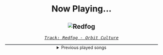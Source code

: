<div align="center"> 
<h1>Now Playing...</h1>

![Redfog](https://i.scdn.co/image/ab67616d00001e028f587f88a75a7b4a492066f8)
--
_<samp><a href="https://open.spotify.com/track/24iBRrfYfUjhq8dhBLTQwm">Track: Redfog - Orbit Culture</a></samp>_

<div style="border: 1px #4B5054 solid"></div>
<details>
  <summary>
    Previous played songs
  </summary>
  <table>
    <thead>
      <tr>
        <th>
          Artist
        </th>
        <th>
          Song
        </th>
        <th>
          Link
        </th>
      </tr>
    </thead>
    <tbody>
      <tr><td>Orbit Culture</td><td>Redfog</td><td><a href="https://open.spotify.com/track/24iBRrfYfUjhq8dhBLTQwm">https://open.spotify.com/track/24iBRrfYfUjhq8dhBLTQwm</a></td></tr><tr><td>Orbit Culture</td><td>Strangler</td><td><a href="https://open.spotify.com/track/0345Z4kkjvOGZRvZMo5Vqd">https://open.spotify.com/track/0345Z4kkjvOGZRvZMo5Vqd</a></td></tr><tr><td>Rain Paris</td><td>Baby Boy</td><td><a href="https://open.spotify.com/track/7Defx7TAl7RRYZeS9FXkPX">https://open.spotify.com/track/7Defx7TAl7RRYZeS9FXkPX</a></td></tr><tr><td>Peyton Parrish</td><td>Bet On It</td><td><a href="https://open.spotify.com/track/3uAXB98Ow7vKBXuq9VSEtP">https://open.spotify.com/track/3uAXB98Ow7vKBXuq9VSEtP</a></td></tr><tr><td>Peyton Parrish</td><td>Bet On It</td><td><a href="https://open.spotify.com/track/3uAXB98Ow7vKBXuq9VSEtP">https://open.spotify.com/track/3uAXB98Ow7vKBXuq9VSEtP</a></td></tr><tr><td>Peyton Parrish</td><td>Bet On It</td><td><a href="https://open.spotify.com/track/3uAXB98Ow7vKBXuq9VSEtP">https://open.spotify.com/track/3uAXB98Ow7vKBXuq9VSEtP</a></td></tr><tr><td>Killswitch Engage</td><td>My Curse</td><td><a href="https://open.spotify.com/track/6zKF4293k44ItKWJJgrhXv">https://open.spotify.com/track/6zKF4293k44ItKWJJgrhXv</a></td></tr><tr><td>Bury Tomorrow</td><td>Earthbound</td><td><a href="https://open.spotify.com/track/1DKbMKbzeZ57yo6yI4MeXe">https://open.spotify.com/track/1DKbMKbzeZ57yo6yI4MeXe</a></td></tr><tr><td>Motionless In White</td><td>Sign Of Life</td><td><a href="https://open.spotify.com/track/73QoCfWJJWbRYmm5nCH5Y2">https://open.spotify.com/track/73QoCfWJJWbRYmm5nCH5Y2</a></td></tr><tr><td>Architects</td><td>Animals</td><td><a href="https://open.spotify.com/track/5ofoB8PFmocBXFBEWVb6Vz">https://open.spotify.com/track/5ofoB8PFmocBXFBEWVb6Vz</a></td></tr><tr><td>Rain Paris</td><td>Middle Of The Night</td><td><a href="https://open.spotify.com/track/10wtrVUqlEqqfpHHUy1AV3">https://open.spotify.com/track/10wtrVUqlEqqfpHHUy1AV3</a></td></tr><tr><td>Icon For Hire</td><td>Venom</td><td><a href="https://open.spotify.com/track/4TM8RzdmNGhGOTtSeUlEnF">https://open.spotify.com/track/4TM8RzdmNGhGOTtSeUlEnF</a></td></tr><tr><td>CORPSE</td><td>CODE MISTAKE</td><td><a href="https://open.spotify.com/track/39iRz0h1eZOyXzch8tKQit">https://open.spotify.com/track/39iRz0h1eZOyXzch8tKQit</a></td></tr><tr><td>Of Mice & Men</td><td>Mosaic - Becko Remix</td><td><a href="https://open.spotify.com/track/3VgUYuC0LO1CzluV3vsqzj">https://open.spotify.com/track/3VgUYuC0LO1CzluV3vsqzj</a></td></tr><tr><td>Bury Tomorrow</td><td>Choke</td><td><a href="https://open.spotify.com/track/2KGCOtaTbNIbwrxS0a2UMv">https://open.spotify.com/track/2KGCOtaTbNIbwrxS0a2UMv</a></td></tr><tr><td>Motionless In White</td><td>Cyberhex</td><td><a href="https://open.spotify.com/track/2vNUATEUKbavRo2gMjHs2S">https://open.spotify.com/track/2vNUATEUKbavRo2gMjHs2S</a></td></tr><tr><td>From Ashes to New</td><td>Hope You’re Happy</td><td><a href="https://open.spotify.com/track/3chCrfYwTItFmeIQsq2VyR">https://open.spotify.com/track/3chCrfYwTItFmeIQsq2VyR</a></td></tr><tr><td>Architects</td><td>Meteor</td><td><a href="https://open.spotify.com/track/0d2mj7p92bZEckjowsc1a4">https://open.spotify.com/track/0d2mj7p92bZEckjowsc1a4</a></td></tr><tr><td>Icon For Hire</td><td>Off With Her Head</td><td><a href="https://open.spotify.com/track/4nPI6aIrHaMNZbF2q8NfpX">https://open.spotify.com/track/4nPI6aIrHaMNZbF2q8NfpX</a></td></tr><tr><td>CORPSE</td><td>MISA MISA!</td><td><a href="https://open.spotify.com/track/2biZJ6YK8Pz1bUby8VDV3Q">https://open.spotify.com/track/2biZJ6YK8Pz1bUby8VDV3Q</a></td></tr>
    </tbody>
  </table>
</details>

</div>
